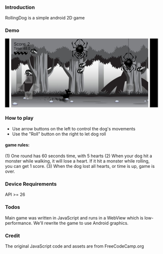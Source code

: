 ### Introduction
RollingDog is a simple android 2D game
### Demo
![ScreenShot](./screenshot1.jpg)
### How to play
- Use arrow buttons on the left to control the dog's movements
- Use the "Roll" button on the right to let dog roll
#### game rules:
(1) One round has 60 seconds time, with 5 hearts
(2) When your dog hit a monster while walking, it will lose a heart. If it hit a monster while rolling, you can get 1 score. 
(3) When the dog lost all hearts, or time is up, game is over.

### Device Requirements
API >= 26
### Todos
Main game was written in JavaScript and runs in a WebView which is low-performance.
We'll rewrite the game to use Android graphics.
### Credit
The original JavaScript code and assets are from FreeCodeCamp.org

